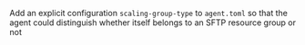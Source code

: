 Add an explicit configuration `scaling-group-type` to `agent.toml` so that the agent could distinguish whether itself belongs to an SFTP resource group or not
